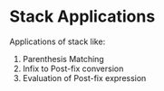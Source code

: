 # Stack Applications
Applications of stack like:

1. Parenthesis Matching
2. Infix to Post-fix conversion
3. Evaluation of Post-fix expression
